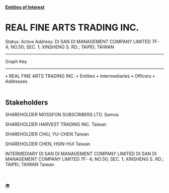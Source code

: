 #### [Entities of Interest](/list.html)
<link rel="stylesheet" type="text/css" href="../../assets/style.css">

<style>
body{background-image:url("http://eoi-graphs.s3-website-eu-west-1.amazonaws.com/REAL_FINE_ARTS_TRADING_INC..png");background-repeat: no-repeat;background-size: contain;}
.markdown>p>span{background-color: white;}
</style>

# REAL FINE ARTS TRADING INC.
<span>Status: Active
Address: DI SAN DI MANAGEMENT COMPANY LIMITED 7F- 4; NO.50; SEC. 1; XINSHENG S. RD.; TAIPEI; TAIWAN
</span>

---



<div class="legend">
Graph Key
<hr>
<span class="focus">• REAL FINE ARTS TRADING INC.</span>
<span class="entity">• Entities</span>
<span class="intermediary">• Intermediaries</span>
<span class="officer">• Officers</span>
<span class="address">• Addresses</span>
</div><br>


## Stakeholders
<span>SHAREHOLDER
MOSSFON SUBSCRIBERS LTD.
Samoa
</span>

<span>SHAREHOLDER
HARVEST TRADING INC.
Taiwan
</span>

<span>SHAREHOLDER
CHIU, YU-CHEN
Taiwan
</span>

<span>SHAREHOLDER
CHEN, HSIN-HUI
Taiwan
</span>

<span>INTERMEDIARY
DI SAN DI MANAGEMENT COMPANY LIMITED
DI SAN DI MANAGEMENT COMPANY LIMITED 7F- 4; NO.50; SEC. 1; XINSHENG S. RD.; TAIPEI; TAIWAN
Taiwan
</span>


<br><br><a class="contribute_button" href="Readme.md">👁</a>